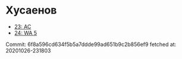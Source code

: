 # Хусаенов
- [23: AC](23.md)
- [24: WA 5](24.md)

Commit: 6f8a596cd634f5b5a7ddde99ad651b9c2b856ef9
 fetched at: 20201026-231803
